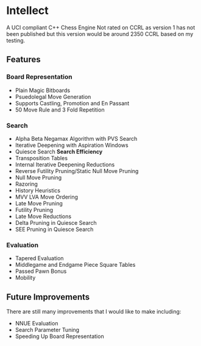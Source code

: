 # Intellect
A UCI compliant C++ Chess Engine
Not rated on CCRL as version 1 has not been published but this version would be around 2350 CCRL based on my testing. 

## Features
### Board Representation
* Plain Magic Bitboards
* Psuedolegal Move Generation
* Supports Castling, Promotion and En Passant
* 50 Move Rule and 3 Fold Repetition

### Search
* Alpha Beta Negamax Algorithm with PVS Search
* Iterative Deepening with Aspiration Windows
* Quiesce Search
**Search Efficiency**
* Transposition Tables
* Internal Iterative Deepening Reductions
* Reverse Futility Pruning/Static Null Move Pruning
* Null Move Pruning
* Razoring
* History Heuristics
* MVV LVA Move Ordering
* Late Move Pruning
* Futility Pruning
* Late Move Reductions
* Delta Pruning in Quiesce Search
* SEE Pruning in Quiesce Search

### Evaluation
* Tapered Evaluation
* Middlegame and Endgame Piece Square Tables
* Passed Pawn Bonus
* Mobility

## Future Improvements
There are still many improvements that I would like to make including: 
* NNUE Evaluation
* Search Parameter Tuning 
* Speeding Up Board Representation
